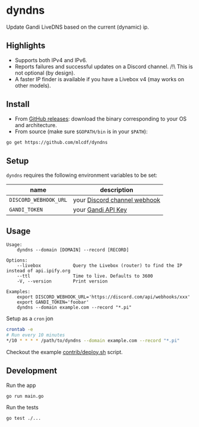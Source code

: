 # dyndns

Update Gandi LiveDNS based on the current (dynamic) ip.

## Highlights

- Supports both IPv4 and IPv6.
- Reports failures and successful updates on a Discord channel. /!\ This is not optional (by design).
- A faster IP finder is available if you have a Livebox v4 (may works on other models).

## Install

- From [GitHub releases](https://github.com/mlcdf/dyndns/releases): download the binary corresponding to your OS and architecture.
- From source (make sure `$GOPATH/bin` is in your `$PATH`):

```sh
go get https://github.com/mlcdf/dyndns
```

## Setup

`dyndns` requires the following environment variables to be set:

| name                  | description                                                                                               |
|-----------------------|-----------------------------------------------------------------------------------------------------------|
| `DISCORD_WEBHOOK_URL` | your [Discord channel webhook](https://support.discord.com/hc/en-us/articles/228383668-Intro-to-Webhooks) |
| `GANDI_TOKEN`         | your [Gandi API Key](https://docs.gandi.net/en/domain_names/advanced_users/api.html)                      |

## Usage

```
Usage:
    dyndns --domain [DOMAIN] --record [RECORD]

Options:
    --livebox            Query the Livebox (router) to find the IP instead of api.ipify.org
    --ttl                Time to live. Defaults to 3600
    -V, --version        Print version

Examples:
    export DISCORD_WEBHOOK_URL='https://discord.com/api/webhooks/xxx'
    export GANDI_TOKEN='foobar'
    dyndns --domain example.com --record "*.pi"
```

Setup as a `cron` jon

```bash
crontab -e
# Run every 10 minutes
*/10 * * * * /path/to/dyndns --domain example.com --record "*.pi"
```

Checkout the example [contrib/deploy.sh](./contrib/deploy.sh) script.

## Development

Run the app

```sh
go run main.go
```

Run the tests

```sh
go test ./...
```
